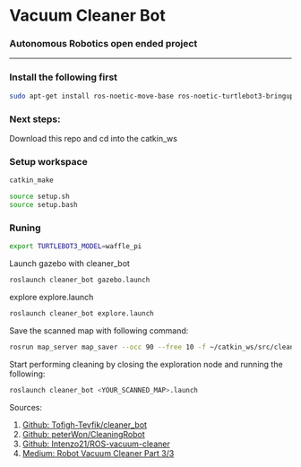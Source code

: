 # Vacuum Cleaner Bot
### Autonomous Robotics open ended project
---
### Install the following first
```bash
sudo apt-get install ros-noetic-move-base ros-noetic-turtlebot3-bringup ros-noetic-turtlebot3-navigation ros-noetic-explore-lite
```

### Next steps:
Download this repo and cd into the catkin_ws 

### Setup workspace
```bash
catkin_make
```
```bash
source setup.sh
source setup.bash
```
### Runing
```bash
export TURTLEBOT3_MODEL=waffle_pi
```

Launch gazebo with cleaner_bot
```bash
roslaunch cleaner_bot gazebo.launch
```

explore explore.launch 
```bash
roslaunch cleaner_bot explore.launch
```

Save the scanned map with following command:    
```bash
rosrun map_server map_saver --occ 90 --free 10 -f ~/catkin_ws/src/cleaner_bot/map/<YOUR_MAP> map:=/map
```

Start performing cleaning by closing the exploration node and running the following:

```bash
roslaunch cleaner_bot <YOUR_SCANNED_MAP>.launch 
```


Sources: 
1. [Github: Tofigh-Tevfik/cleaner_bot](https://github.com/Tofigh-Tevfik/cleaner_bot)
2. [Github: peterWon/CleaningRobot](https://github.com/peterWon/CleaningRobot)
3. [Github: Intenzo21/ROS-vacuum-cleaner](https://github.com/Intenzo21/ROS-vacuum-cleaner)
4. [Medium: Robot Vacuum Cleaner Part 3/3](https://medium.com/cse-468-568-robotic-algorithms/robot-vacuum-cleaner-part-3-3-2bc317cf17db)

 

